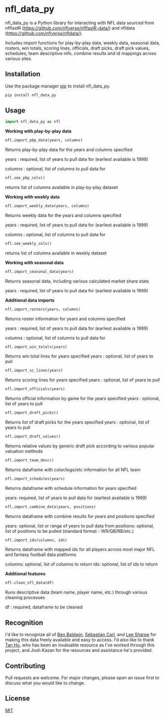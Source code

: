 # nfl_data_py

nfl_data_py is a Python library for interacting with NFL data sourced from nflfastR (https://github.com/nflverse/nflfastR-data/) and nfldata (https://github.com/nflverse/nfldata/).

Includes import functions for play-by-play data, weekly data, seasonal data, rosters, win totals, scoring lines, officials, draft picks, draft pick values, schedules, team descriptive info, combine results and id mappings across various sites.

## Installation

Use the package manager [pip](https://pip.pypa.io/en/stable/) to install nfl_data_py.

```bash
pip install nfl_data_py
```

## Usage

```python
import nfl_data_py as nfl
```

**Working with play-by-play data**
```python
nfl.import_pbp_data(years, columns)
```
Returns play-by-play data for the years and columns specified

years
: required, list of years to pull data for (earliest available is 1999)

columns
: optional, list of columns to pull data for

```python
nfl.see_pbp_cols()
```
returns list of columns available in play-by-play dataset

**Working with weekly data**
```python
nfl.import_weekly_data(years, columns)
```
Returns weekly data for the years and columns specified

years
: required, list of years to pull data for (earliest available is 1999)

columns
: optional, list of columns to pull data for

```python
nfl.see_weekly_cols()
```
returns list of columns available in weekly dataset

**Working with seasonal data**
```python
nfl.import_seasonal_data(years)
```
Returns seasonal data, including various calculated market share stats

years
: required, list of years to pull data for (earliest available is 1999)

**Additional data imports**
```python
nfl.import_rosters(years, columns)
```
Returns roster information for years and columns specified

years
: required, list of years to pull data for (earliest available is 1999)

columns
: optional, list of columns to pull data for

```python
nfl.import_win_totals(years)
```
Returns win total lines for years specified
years
: optional, list of years to pull

```python
nfl.import_sc_lines(years)
```
Returns scoring lines for years specified
years
: optional, list of years to pull

```python
nfl.import_officials(years)
```
Returns official information by game for the years specified
years
: optional, list of years to pull

```python
nfl.import_draft_picks()
```
Returns list of draft picks for the years specified
years
: optional, list of years to pull

```python
nfl.import_draft_values()
```
Returns relative values by generic draft pick according to various popular valuation methods
```python
nfl.import_team_desc()
```
Returns dataframe with color/logo/etc information for all NFL team

```python
nfl.import_schedules(years)
```
Returns dataframe with schedule information for years specified

years: required, list of years to pull data for (earliest available is 1999)

```python
nfl.import_combine_data(years, positions)
```
Returns dataframe with combine results for years and positions specified

years: optional, list or range of years to pull data from
positions: optional, list of positions to be pulled (standard format - WR/QB/RB/etc.)

```python
nfl.import_ids(columns, ids)
```
Returns dataframe with mapped ids for all players across most major NFL and fantasy football data platforms

columns: optional, list of columns to return
ids: optional, list of ids to return

**Additional features**
```python
nfl.clean_nfl_data(df)
```
Runs descriptive data (team name, player name, etc.) through various cleaning processes

df
: required, dataframe to be cleaned

## Recognition
I'd like to recognize all of [Ben Baldwin](https://twitter.com/benbbaldwin), [Sebastian Carl](https://twitter.com/mrcaseb), and [Lee Sharpe](https://twitter.com/LeeSharpeNFL) for making this data freely available and easy to access. I'd also like to thank [Tan Ho](https://twitter.com/_TanH), who has been an invaluable resource as I've worked through this project, and Josh Kazan for the resources and assistance he's provided.

## Contributing
Pull requests are welcome. For major changes, please open an issue first to discuss what you would like to change.

## License
[MIT](https://choosealicense.com/licenses/mit/)
